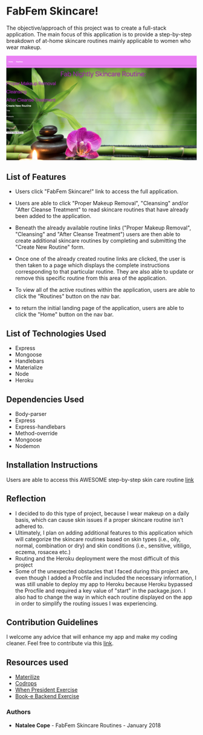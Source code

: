 # FabFem Skincare!
The objective/approach of this project was to create a full-stack application. The main focus of this application is to provide a step-by-step breakdown of at-home skincare routines mainly applicable to women who wear makeup.

![alt text](https://github.com/Ncope1/Project-2/blob/master/planning/project2-readMe-screenshot.png?raw=true "project2 screenshot")

## List of Features
* Users click "FabFem Skincare!" link to access the full application.

* Users are able to click "Proper Makeup Removal", "Cleansing" and/or "After Cleanse Treatment" to read skincare routines that have already been added to the application.

* Beneath the already available routine links ("Proper Makeup Removal", "Cleansing" and "After Cleanse Treatment") users are then able to create additional skincare routines by completing and submitting the "Create New Routine" form. 

* Once one of the already created routine links are clicked, the user is then taken to a page which displays the complete instructions corresponding to that particular routine. They are also able to update or remove this specific routine from this area of the application. 

* To view all of the active routines within the application, users are able to click the "Routines" button on the nav bar.

* to return the initial landing page of the application, users are able to click the "Home" button on the nav bar.


## List of Technologies Used
* Express
* Mongoose
* Handlebars
* Materialize
* Node
* Heroku

## Dependencies Used
* Body-parser
* Express
* Express-handlebars
* Method-override
* Mongoose
* Nodemon


## Installation Instructions
Users are able to access this AWESOME step-by-step skin care routine [link](https://project-2-nc.herokuapp.com/)

## Reflection
* I decided to do this type of project, because I wear makeup on a daily basis, which can cause skin issues if a proper skincare routine isn't adhered to.
* Ultimately, I plan on adding additional features to this application which will categorize the skincare routines based on skin types (i.e., oily, normal, combination or dry) and skin conditions (i.e., sensitive, vitiligo, eczema, rosacea etc.)
* Routing and the Heroku deployment were the most difficult of this project
* Some of the unexpected obstacles that I faced during this project are, even though I added a Procfile and included the necessary information, I was still unable to deploy my app to Heroku because Heroku bypassed the Procfile and required a key value of "start" in the package.json. I also had to change the way in which each routine displayed on the app in order to simplify the routing issues I was experiencing. 


## Contribution Guidelines
I welcome any advice that will enhance my app and make my coding cleaner. Feel free to contribute via this [link](https://github.com/Ncope1/Project-2).

## Resources used
* [Materilize](http://materializecss.com/navbar.html)
* [Codrops](https://tympanus.net/codrops/css_reference/background/)
* [When President Exercise](https://git.generalassemb.ly/ga-wdi-exercises/whenpresident/tree/express-mongoose-solution)
* [Book-e Backend Exercise](https://git.generalassemb.ly/ga-wdi-exercises/book-e-backend)

### Authors

* **Natalee Cope** - FabFem Skincare Routines - January 2018

